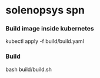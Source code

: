 # solenopsys spn

### Build image inside kubernetes

kubectl apply -f build/build.yaml

### Build

bash build/build.sh
</code></div></div></pre>
